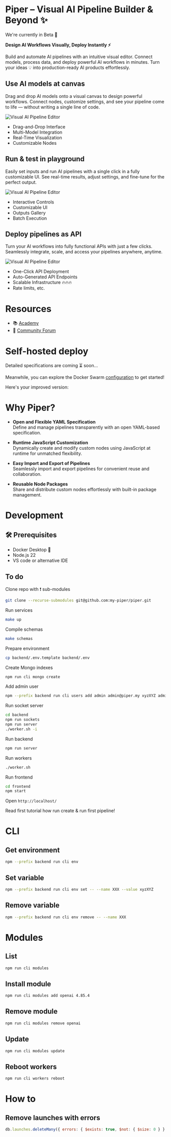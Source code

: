 # Piper – Visual AI Pipeline Builder & Beyond ✨

We're currently in Beta 🧪

**Design AI Workflows Visually, Deploy Instantly ⚡**

Build and automate AI pipelines with an intuitive visual editor.
Connect models, process data, and deploy powerful AI workflows in minutes.
Turn your ideas 💡 into production-ready AI products effortlessly.

## Use AI models at canvas

Drag and drop AI models onto a visual canvas to design powerful workflows. Connect nodes, customize settings, and see your pipeline come to life — without writing a single line of code.

![Visual AI Pipeline Editor](./assets/canvas.webp)

- Drag-and-Drop Interface
- Multi-Model Integration
- Real-Time Visualization
- Customizable Nodes

## Run & test in playground

Easily set inputs and run AI pipelines with a single click in a fully customizable UI. See real-time results, adjust settings, and fine-tune for the perfect output.

![Visual AI Pipeline Editor](./assets/playground.webp)

- Interactive Controls
- Customizable UI
- Outputs Gallery
- Batch Execution

## Deploy pipelines as API

Turn your AI workflows into fully functional APIs with just a few clicks. Seamlessly integrate, scale, and access your pipelines anywhere, anytime.

![Visual AI Pipeline Editor](./assets/api.webp)

- One-Click API Deployment
- Auto-Generated API Endpoints
- Scalable Infrastructure 🔥🔥🔥
- Rate limits, etc.

# Resources

- 📚 [Academy](https://huggingface.co/spaces/PiperMy/Academy)
- 👥 [Community Forum](https://github.com/my-piper/piper/discussions)

# Self-hosted deploy

Detailed specifications are coming ⏳ soon...

Meanwhile, you can explore the Docker Swarm [configuration](https://github.com/my-piper/piper-swarm) to get started!

Here's your improved version:

# Why Piper?

- **Open and Flexible YAML Specification**  
  Define and manage pipelines transparently with an open YAML-based specification.

- **Runtime JavaScript Customization**  
  Dynamically create and modify custom nodes using JavaScript at runtime for unmatched flexibility.

- **Easy Import and Export of Pipelines**  
  Seamlessly import and export pipelines for convenient reuse and collaboration.

- **Reusable Node Packages**  
  Share and distribute custom nodes effortlessly with built-in package management.

# Development

## 🛠️ Prerequisites

- Docker Desktop 🐳
- Node.js 22
- VS code or alternative IDE

## To do

Clone repo with ❗️ sub-modules

```bash
git clone --recurse-submodules git@github.com:my-piper/piper.git
```

Run services

```bash
make up
```

Compile schemas

```bash
make schemas
```

Prepare environment

```bash
cp backend/.env.template backend/.env
```

Create Mongo indexes

```bash
npm run cli mongo create
```

Add admin user

```bash
npm --prefix backend run cli users add admin admin@piper.my xyzXYZ admin
```

Run socket server

```bash
cd backend
npm run sockets
npm run server
./worker.sh -i
```

Run backend

```bash
npm run server
```

Run workers

```bash
./worker.sh
```

Run frontend

```bash
cd frontend
npm start
```

Open `http://localhost/`

Read first tutorial how run create & run first pipeline!

# CLI

## Get environment

```bash
npm --prefix backend run cli env
```

## Set variable

```bash
npm --prefix backend run cli env set -- --name XXX --value xyzXYZ
```

## Remove variable

```bash
npm --prefix backend run cli env remove -- --name XXX
```

# Modules

## List

```bash
npm run cli modules
```

## Install module

```bash
npm run cli modules add openai 4.85.4
```

## Remove module

```bash
npm run cli modules remove openai
```

## Update

```bash
npm run cli modules update
```

## Reboot workers

```bash
npm run cli workers reboot
```

# How to

## Remove launches with errors

```js
db.launches.deleteMany({ errors: { $exists: true, $not: { $size: 0 } } });
```
